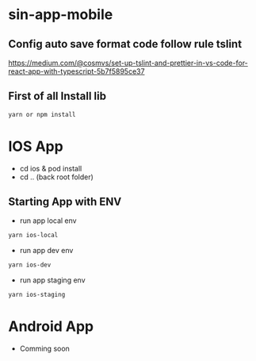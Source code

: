 # sin-app-mobile

## Config auto save format code follow rule tslint

https://medium.com/@cosmvs/set-up-tslint-and-prettier-in-vs-code-for-react-app-with-typescript-5b7f5895ce37

## First of all Install lib

```bash
yarn or npm install
```

# IOS App

- cd ios & pod install
- cd .. (back root folder)

## Starting App with ENV

- run app local env

```bash
yarn ios-local
```

- run app dev env

```bash
yarn ios-dev
```

- run app staging env

```bash
yarn ios-staging
```

# Android App

- Comming soon

